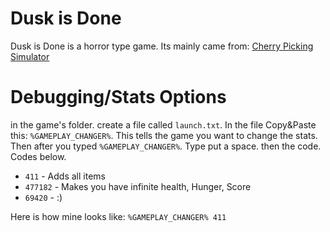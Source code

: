 # Dusk is Done
Dusk is Done is a horror type game. Its mainly came from: [Cherry Picking Simulator](https://kufferey.itch.io/cherry-picking-simulator)

# Debugging/Stats Options
in the game's folder. create a file called `launch.txt`. In the file Copy&Paste this: `%GAMEPLAY_CHANGER%`. This tells the game you want to change the stats.
Then after you typed `%GAMEPLAY_CHANGER%`. Type put a space. then the code. Codes below.

* `411` - Adds all items
* `477182` - Makes you have infinite health, Hunger, Score
* `69420` - :)

Here is how mine looks like: `%GAMEPLAY_CHANGER% 411`
